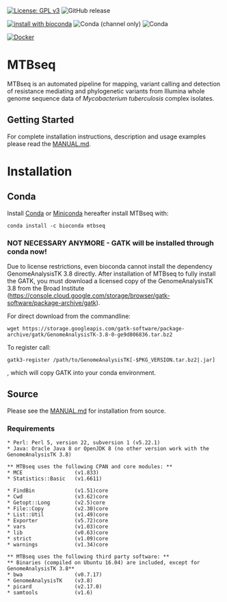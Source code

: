 [![License: GPL v3](https://img.shields.io/badge/License-GPL%20v3-blue.svg)](https://www.gnu.org/licenses/gpl-3.0)
![GitHub release](https://img.shields.io/github/release/ngs-fzb/mtbseq_source.svg)

[![install with bioconda](https://img.shields.io/badge/install%20with-bioconda-brightgreen.svg?style=flat)](http://bioconda.github.io/recipes/mtbseq/README.html)
![Conda (channel only)](https://img.shields.io/conda/vn/bioconda/mtbseq.svg)
![Conda](https://img.shields.io/conda/dn/bioconda/mtbseq.svg)

[![Docker](https://quay.io/repository/biocontainers/mtbseq/status)](https://quay.io/repository/biocontainers/mtbseq/)

# MTBseq

MTBseq is an automated pipeline for mapping, variant calling and detection of resistance mediating and phylogenetic variants from Illumina whole genome sequence data of *Mycobacterium tuberculosis* complex isolates.

## Getting Started

For complete installation instructions, description and usage examples please read the [MANUAL.md](https://github.com/ngs-fzb/MTBseq_source/blob/master/MANUAL.md).

# Installation

## Conda
Install [Conda](https://conda.io/docs/) or [Miniconda](https://conda.io/miniconda.html) hereafter install MTBseq with:
```
conda install -c bioconda mtbseq
```


### NOT NECESSARY ANYMORE - GATK will be installed through conda now!

Due to license restrictions, even bioconda cannot install the dependency GenomeAnalysisTK 3.8 directly. 
After installation of MTBseq to fully install the GATK, you must download a licensed copy of the GenomeAnalysisTK 3.8
from the Broad Institute (https://console.cloud.google.com/storage/browser/gatk-software/package-archive/gatk).

For direct download from the commandline: 

```
wget https://storage.googleapis.com/gatk-software/package-archive/gatk/GenomeAnalysisTK-3.8-0-ge9d806836.tar.bz2
```

To register call:
``` 
gatk3-register /path/to/GenomeAnalysisTK[-$PKG_VERSION.tar.bz2|.jar]
```
, which will copy GATK into your conda environment.

## Source
Please see the [MANUAL.md](https://github.com/ngs-fzb/MTBseq_source/blob/master/MANUAL.md) for installation from source.

### Requirements

```
* Perl: Perl 5, version 22, subversion 1 (v5.22.1)
* Java: Oracle Java 8 or OpenJDK 8 (no other version work with the GenomeAnalysisTK 3.8)

** MTBseq uses the following CPAN and core modules: **
* MCE                 (v1.833)
* Statistics::Basic   (v1.6611)

* FindBin             (v1.51)core
* Cwd                 (v3.62)core
* Getopt::Long        (v2.5)core
* File::Copy          (v2.30)core
* List::Util          (v1.49)core
* Exporter            (v5.72)core
* vars                (v1.03)core
* lib                 (v0.63)core
* strict              (v1.09)core
* warnings            (v1.34)core

** MTBseq uses the following third party software: **
** Binaries (compiled on Ubuntu 16.04) are included, except for GenomeAnalysisTK 3.8**
* bwa                 (v0.7.17)
* GenomeAnalysisTK    (v3.8)
* picard              (v2.17.0)
* samtools            (v1.6)
```
